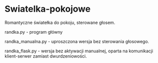 # Swiatelka-pokojowe
Romantyczne światełka do pokoju, sterowane głosem.

randka.py - program główny

randka_manualna.py - uproszczona wersja bez sterowania głosowego.

randka_flask.py - wersja bez aktywacji manualnej, oparta na komunikacji klient-serwer zamiast dwurdzeniowości.
